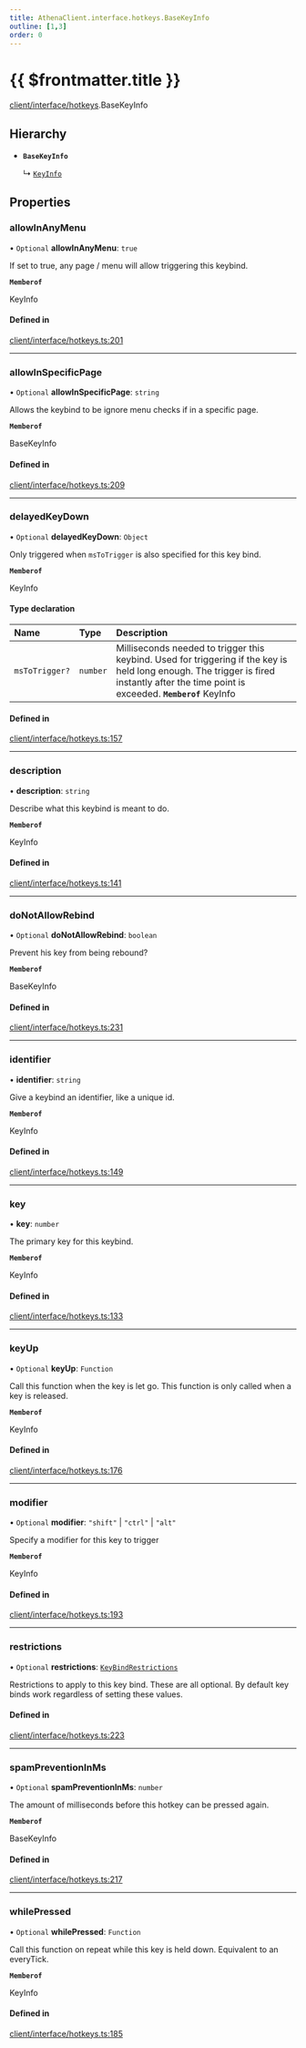 ```yaml
---
title: AthenaClient.interface.hotkeys.BaseKeyInfo
outline: [1,3]
order: 0
---
```


# {{ $frontmatter.title }}


[client/interface/hotkeys](../modules/client_interface_hotkeys.md).BaseKeyInfo

## Hierarchy

- **`BaseKeyInfo`**

  ↳ [`KeyInfo`](client_interface_hotkeys_KeyInfo.md)

## Properties

### allowInAnyMenu

• `Optional` **allowInAnyMenu**: ``true``

If set to true, any page / menu will allow triggering this keybind.

**`Memberof`**

KeyInfo

#### Defined in

[client/interface/hotkeys.ts:201](https://github.com/Stuyk/altv-athena/blob/627294b/src/core/client/interface/hotkeys.ts#L201)

___

### allowInSpecificPage

• `Optional` **allowInSpecificPage**: `string`

Allows the keybind to be ignore menu checks if in a specific page.

**`Memberof`**

BaseKeyInfo

#### Defined in

[client/interface/hotkeys.ts:209](https://github.com/Stuyk/altv-athena/blob/627294b/src/core/client/interface/hotkeys.ts#L209)

___

### delayedKeyDown

• `Optional` **delayedKeyDown**: `Object`

Only triggered when `msToTrigger` is also specified for this key bind.

**`Memberof`**

KeyInfo

#### Type declaration

| Name | Type | Description |
| :------ | :------ | :------ |
| `msToTrigger?` | `number` | Milliseconds needed to trigger this keybind. Used for triggering if the key is held long enough. The trigger is fired instantly after the time point is exceeded. **`Memberof`** KeyInfo |

#### Defined in

[client/interface/hotkeys.ts:157](https://github.com/Stuyk/altv-athena/blob/627294b/src/core/client/interface/hotkeys.ts#L157)

___

### description

• **description**: `string`

Describe what this keybind is meant to do.

**`Memberof`**

KeyInfo

#### Defined in

[client/interface/hotkeys.ts:141](https://github.com/Stuyk/altv-athena/blob/627294b/src/core/client/interface/hotkeys.ts#L141)

___

### doNotAllowRebind

• `Optional` **doNotAllowRebind**: `boolean`

Prevent his key from being rebound?

**`Memberof`**

BaseKeyInfo

#### Defined in

[client/interface/hotkeys.ts:231](https://github.com/Stuyk/altv-athena/blob/627294b/src/core/client/interface/hotkeys.ts#L231)

___

### identifier

• **identifier**: `string`

Give a keybind an identifier, like a unique id.

**`Memberof`**

KeyInfo

#### Defined in

[client/interface/hotkeys.ts:149](https://github.com/Stuyk/altv-athena/blob/627294b/src/core/client/interface/hotkeys.ts#L149)

___

### key

• **key**: `number`

The primary key for this keybind.

**`Memberof`**

KeyInfo

#### Defined in

[client/interface/hotkeys.ts:133](https://github.com/Stuyk/altv-athena/blob/627294b/src/core/client/interface/hotkeys.ts#L133)

___

### keyUp

• `Optional` **keyUp**: `Function`

Call this function when the key is let go.
This function is only called when a key is released.

**`Memberof`**

KeyInfo

#### Defined in

[client/interface/hotkeys.ts:176](https://github.com/Stuyk/altv-athena/blob/627294b/src/core/client/interface/hotkeys.ts#L176)

___

### modifier

• `Optional` **modifier**: ``"shift"`` \| ``"ctrl"`` \| ``"alt"``

Specify a modifier for this key to trigger

**`Memberof`**

KeyInfo

#### Defined in

[client/interface/hotkeys.ts:193](https://github.com/Stuyk/altv-athena/blob/627294b/src/core/client/interface/hotkeys.ts#L193)

___

### restrictions

• `Optional` **restrictions**: [`KeyBindRestrictions`](client_interface_hotkeys_KeyBindRestrictions.md)

Restrictions to apply to this key bind.
These are all optional. By default key binds work regardless of setting these values.

#### Defined in

[client/interface/hotkeys.ts:223](https://github.com/Stuyk/altv-athena/blob/627294b/src/core/client/interface/hotkeys.ts#L223)

___

### spamPreventionInMs

• `Optional` **spamPreventionInMs**: `number`

The amount of milliseconds before this hotkey can be pressed again.

**`Memberof`**

BaseKeyInfo

#### Defined in

[client/interface/hotkeys.ts:217](https://github.com/Stuyk/altv-athena/blob/627294b/src/core/client/interface/hotkeys.ts#L217)

___

### whilePressed

• `Optional` **whilePressed**: `Function`

Call this function on repeat while this key is held down.
Equivalent to an everyTick.

**`Memberof`**

KeyInfo

#### Defined in

[client/interface/hotkeys.ts:185](https://github.com/Stuyk/altv-athena/blob/627294b/src/core/client/interface/hotkeys.ts#L185)
